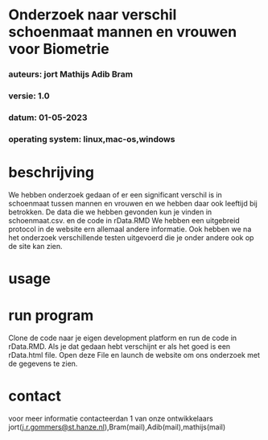 # Onderzoek naar verschil schoenmaat mannen en vrouwen voor Biometrie

### auteurs: jort Mathijs Adib Bram
### versie: 1.0
### datum: 01-05-2023
### operating system: linux,mac-os,windows

# beschrijving
We hebben onderzoek gedaan of er een significant verschil is in schoenmaat tussen mannen en vrouwen en we hebben daar ook leeftijd bij betrokken.
De data die we hebben gevonden kun je vinden in schoenmaat.csv. en de code in rData.RMD
We hebben een uitgebreid protocol in de website ern allemaal andere informatie.
Ook hebben we na het onderzoek verschillende testen uitgevoerd die je onder andere ook op de site kan zien.


# usage


# run program
Clone de code naar je eigen development platform en run de code in rData.RMD.
Als je dat gedaan hebt verschijnt er als het goed is een rData.html file.
Open deze File en launch de website om ons onderzoek met de gegevens te zien.


# contact
voor meer informatie contacteerdan 1 van onze ontwikkelaars jort(j.r.gommers@st.hanze.nl),Bram(mail),Adib(mail),mathijs(mail)
